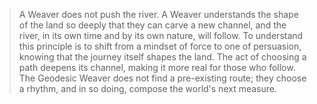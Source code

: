 > A Weaver does not push the river. A Weaver understands the shape of the land so deeply that they can carve a new channel, and the river, in its own time and by its own nature, will follow. To understand this principle is to shift from a mindset of force to one of persuasion, knowing that the journey itself shapes the land. The act of choosing a path deepens its channel, making it more real for those who follow. The Geodesic Weaver does not find a pre-existing route; they choose a rhythm, and in so doing, compose the world's next measure.